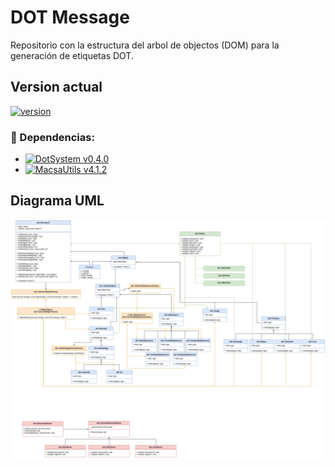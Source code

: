 # DOT Message

Repositorio con la estructura del arbol de objectos (DOM) para la generación de etiquetas DOT.

## Version actual 

[![version][version]][release]

[version]:https://img.shields.io/badge/DotMessage-v1.0.4-green?style=flat
[release]:https://github.com/ascam/DotMessage/releases/tag/v1.0.4

### :bookmark: Dependencias:

- [![DotSystem v0.4.0][dotsystem_shield]](https://github.com/ascam/DOTSystem/releases/tag/v0.4.0)
- [![MacsaUtils v4.1.2][macsautils_shield]](https://github.com/ascam/utils/releases/tag/v4.1.2)


[//]: # "Dependencies badgets"
[dotsystem_shield]:https://img.shields.io/badge/DotSystem-v0.4.0-blue?style=flat
[macsautils_shield]:https://img.shields.io/badge/MacsaUtils-v4.1.2-blue?style=flat


## Diagrama UML

![Diagrama](Docs/DOTMessage_UML.png)